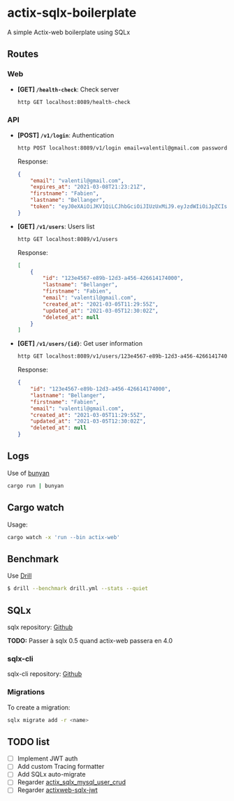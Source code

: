 # actix-sqlx-boilerplate
A simple Actix-web boilerplate using SQLx


## Routes

### Web

- **[GET] `/health-check`**: Check server
    ```bash
    http GET localhost:8089/health-check
    ```

### API

- **[POST] `/v1/login`**: Authentication
    ```bash
    http POST localhost:8089/v1/login email=valentil@gmail.com password=0000
    ```
    Response:
    ```json
    {
        "email": "valentil@gmail.com",
        "expires_at": "2021-03-08T21:23:21Z",
        "firstname": "Fabien",
        "lastname": "Bellanger",
        "token": "eyJ0eXAiOiJKV1QiLCJhbGciOiJIUzUxMiJ9.eyJzdWIiOiJpZCIsImV4cCI6MTYxNTIzODYwMSwiaWF0IjoxNjE1MjAyNjAxLCJuYmYiOjE2MTUyMDI2MDEsInVzZXJfaWQiOiJpZCIsInVzZXJfbGFzdG5hbWUiOiJCZWxsYW5nZXIiLCJ1c2VyX2ZpcnN0bmFtZSI6IkZhYmllbiIsInVzZXJfZW1haWwiOiJ2YWxlbnRpbEBnbWFpbC5jb20ifQ.-rsxfNLJNIUwT1iZNy1X_9W6Ed0qAdMhTWmDujYaBNS-EOh5eCU-bXC98z7mXmfYxhTB7Vz7332geelrtbh98g"
    }
    ```

- **[GET] `/v1/users`**: Users list
    ```bash
    http GET localhost:8089/v1/users
    ```
    Response:
    ```json
    [
        {
            "id": "123e4567-e89b-12d3-a456-426614174000",
            "lastname": "Bellanger",
            "firstname": "Fabien",
            "email": "valentil@gmail.com",
            "created_at": "2021-03-05T11:29:55Z",
            "updated_at": "2021-03-05T12:30:02Z",
            "deleted_at": null
        }
    ]
    ```

- **[GET] `/v1/users/{id}`**: Get user information
    ```bash
    http GET localhost:8089/v1/users/123e4567-e89b-12d3-a456-426614174000
    ```
    Response:
    ```json
    {
        "id": "123e4567-e89b-12d3-a456-426614174000",
        "lastname": "Bellanger",
        "firstname": "Fabien",
        "email": "valentil@gmail.com",
        "created_at": "2021-03-05T11:29:55Z",
        "updated_at": "2021-03-05T12:30:02Z",
        "deleted_at": null
    }
    ```
  
## Logs
Use of [bunyan](https://crates.io/crates/bunyan)
```bash
cargo run | bunyan
```

## Cargo watch
Usage:
```bash
cargo watch -x 'run --bin actix-web'
```

## Benchmark
Use [Drill](https://github.com/fcsonline/drill)
```bash
$ drill --benchmark drill.yml --stats --quiet
```

## SQLx
sqlx repository: [Github](https://github.com/launchbadge/sqlx)

**TODO:** Passer à sqlx 0.5 quand actix-web passera en 4.0

### sqlx-cli
sqlx-cli repository: [Github](https://github.com/launchbadge/sqlx/tree/master/sqlx-cli)

### Migrations
To create a migration:
```bash
sqlx migrate add -r <name>
```

## TODO list
-  [ ] Implement JWT auth
-  [ ] Add custom Tracing formatter
-  [ ] Add SQLx auto-migrate
-  [ ] Regarder [actix_sqlx_mysql_user_crud](https://github.com/jamesjmeyer210/actix_sqlx_mysql_user_crud)
-  [ ] Regarder [actixweb-sqlx-jwt](https://github.com/biluohc/actixweb-sqlx-jwt/blob/master/src/middlewares/auth.rs)
